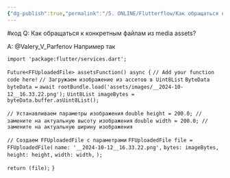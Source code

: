 ```yaml
---
{"dg-publish":true,"permalink":"/5. ONLINE/Flutterflow/Как обращаться к конкретным файлам из media assets/","created":"2024-11-04T16:43:29.957-03:00","updated":"2024-11-04T16:43:29.957-03:00"}
---
```


#код
Q: Как обращаться к конкретным файлам из media assets?

A: @Valery_V_Parfenov
Например так
 
`import 'package:flutter/services.dart';`

`Future<FFUploadedFile> assetsFunction() async {`
  `// Add your function code here!`
`// Загружаем изображение из ассетов в Uint8List`
  `ByteData byteData =`
      `await rootBundle.load('assets/images/__2024-10-12__16.33.22.png');`
  `Uint8List imageBytes = byteData.buffer.asUint8List();`

  `// Устанавливаем параметры изображения`
  `double height = 200.0; // замените на актуальную высоту изображения`
  `double width = 200.0; // замените на актуальную ширину изображения`

  `// Создаем FFUploadedFile с параметрами`
  `FFUploadedFile file = FFUploadedFile(`
    `name: '__2024-10-12__16.33.22.png',`
    `bytes: imageBytes,`
    `height: height,`
    `width: width,`
  `);`

  `return (file);`
`}`
